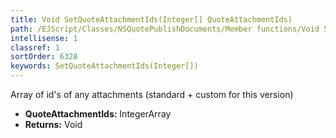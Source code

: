 ```yaml
---
title: Void SetQuoteAttachmentIds(Integer[] QuoteAttachmentIds)
path: /EJScript/Classes/NSQuotePublishDocuments/Member functions/Void SetQuoteAttachmentIds(Integer[] p_0)
intellisense: 1
classref: 1
sortOrder: 6328
keywords: SetQuoteAttachmentIds(Integer[])
---
```



Array of id's of any attachments (standard + custom for this version)



* **QuoteAttachmentIds:** IntegerArray
* **Returns:** Void


